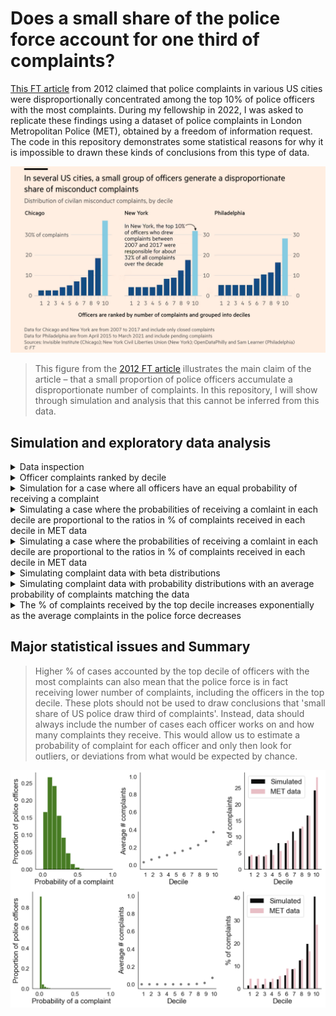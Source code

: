 # Does a small share of the police force account for one third of complaints?

[This FT article](https://www.ft.com/content/141182fc-7727-4af8-a555-5418fa46d09e) from 2012 claimed that police complaints in various US cities were disproportionally concentrated among the top 10% of police officers with the most complaints. During my fellowship in 2022, I was asked to replicate these findings using a dataset of police complaints in London Metropolitan Police (MET), obtained by a freedom of information request. The code in this repository demonstrates some statistical reasons for why it is impossible to drawn these kinds of conclusions from this type of data.

![](figures/FT_2021.png)
> This figure from the [2012 FT article](https://www.ft.com/content/141182fc-7727-4af8-a555-5418fa46d09e) illustrates the main claim of the article – that a small proportion of police officers accumulate a disproportionate number of complaints. In this repository, I will show through simulation and analysis that this cannot be inferred from this data.

## Simulation and exploratory data analysis

<details>
<summary>Data inspection</summary>
<br>

Firstly, as a sanity check, we will simply visualise the data to ensure there are no issues that stand out. The function `inspect_data` in `utils.py` orders the officers based on how many complaints they received. After simply plotting each officer's total number of complaints, we can see that there is a very unrealistic outlier with over 8000 complaints over the past 5 years. This means subject 122060 was, on average, receiving 4 complaints per day for the past 5 years – which seems impossible. The second most complained officer ID is called 'Organisational', which is unlikely to refer to a single officer. We will therefore exclude these officer IDs from the rest of the analysis.

![](figures/data_inspection.png)

</details>

<details>
<summary>Officer complaints ranked by decile</summary>
<br>

Here, I will group the MET officers into deciles as in the original article. It looks like we are more or less replicating the results that top 10% of the officers are accruing a disproportionate number of complaints. As mentioned earlier, we do not have a baseline for how many cases each officer worked on so this plot is confounded and should not be interpreted as 'top % of officers are disproportionally more likely to receive complaints'. For the next step, let's assume (although this is likely to be an oversimplification) that each officer has a uniform probability of receiving a complaint.

![](figures/officer_complaints_by_decile.png)

</details>

<details>
<summary>Simulation for a case where all officers have an equal probability of receiving a complaint</summary>
<br>

We can quickly find out that there are [32,493 officers](https://en.wikipedia.org/wiki/Metropolitan_Police) at the London MET, and from our dataset we can calculate that there were 58,147 complaints received in the past 5 years. So, on average, each year there were 0.36 complaints per officer. With these two numbers, we can simulate the simplest case where each officer has an equal probability of receiving a complaint by drawing samples from a Poisson distribution (because complaints are discrete events) with an expected number of 0.36 per year.

![](figures/officer_complaints_simulated_vs_empirical_data.png)
> Even if all officers were equally likely to receive a complaint the resulting distribution would look exponential.
  
In simulated data where all officers have an equal chance of getting a complaint the top decile is responsible for a lower number of complaints (20%) than in the real data (28%) but the distribution still looks exponential. This suggests that there is a major problem in interpreting these kinds of plots.

</details>


<details>
<summary>Simulating a case where the probabilities of receiving a comlaint in each decile are proportional to the ratios in % of complaints received in each decile in MET data</summary>
<br>

Now let's simulate a case where each decile of police officers has a different chance of receiving a complaint. Here, the probability distribution is proportional to the distribution of the % of complaints in each decile in the MET data. Officers in the top decile will on average have at least one complaint a year. The resulting simulated distribution starts to match the real data much more closely. This suggests it is in fact possible that some officers are more likely to receive a complaint than others (this can be thought of as some model of [preferential attachment](https://en.wikipedia.org/wiki/Preferential_attachment)).

![](figures/officer_complaints_simulated_vs_empirical_precferential_attachment.png)  

</details>

<details>
<summary>Simulating a case where the probabilities of receiving a comlaint in each decile are proportional to the ratios in % of complaints received in each decile in MET data</summary>
<br>

Now let's simulate a case where each decile of police officers has a different chance of receiving a complaint. Here, the probability distribution is proportional to the distribution of the % of complaints in each decile in the MET data. Officers in the top decile will on average have at least one complaint a year. The resulting simulated distribution starts to match the real data much more closely. This suggests it is in fact possible that some officers are more likely to receive a complaint than others (this can be thought of as some model of [preferential attachment](https://en.wikipedia.org/wiki/Preferential_attachment)).

![](figures/officer_complaints_simulated_vs_empirical_precferential_attachment.png)  

</details>

<details>
<summary>Simulating complaint data with beta distributions</summary>
<br>

As we do not know the baseline number of cases each officer has worked on from our data, we cannot actually assume that the probabilities of receiving a comlaint in each decile are proportional to the ratios in % of complaints received in each decile. So let's model some other probability distributions of complaints across officers and see what the resulting % of complaints per decile plot looks like. We can use a beta distribution (with shape parameters a and b) to generate various probability distributions of complaints.

![](figures/simulating_complaints_with_beta_distributions_FINAL.png)  

</details>

<details>
<summary>Simulating complaint data with probability distributions with an average probability of complaints matching the data</summary>
<br>

We can now look at the possible % values of complaints accounted by the top decile under various probability distributions. First, we can select values from simulations that would approximate some of the known conditions in our data - it took 5 years for the MET to achieve a total # of complaints 58129 and there was an average of 0.36 complaints per officer. We can see that under these conditions higher averages in complaints in the the top decile will result in the top percentile accounting for a higher proportion of all complaints.

However, this is accompanied by the fact that complaints in the bottom 90 % of the officers will decrease as the number of average complaints in the top decile increases.

![](figures/simulating_complaints_with_mean_matched_distributions.png)  

</details>

<details>
<summary>The % of complaints received by the top decile increases exponentially as the average complaints in the police force decreases</summary>
<br>

Finally, let's plot the % of complaints accounted by the top decile from all of our simulated probability distributions of complaints. Overall, there is a negative exponential relathionship between % of complaints received in the top decile and the rates of police complaints.

This means that high % of cases accounted by the top decile can also mean that the police force is in fact receiving fewer complaints.

![](figures/complaints_top_decile_vs_complaints_total.png)  

</details>




## Major statistical issues and Summary

> Higher % of cases accounted by the top decile of officers with the most complaints can also mean that the police force is in fact receiving lower number of complaints, including the officers in the top decile. These plots should not be used to draw conclusions that 'small share of US police draw third of complaints'. Instead, data should always include the number of cases each officer works on and how many complaints they receive. This would allow us to estimate a probability of complaint for each officer and only then look for outliers, or deviations from what would be expected by chance.

![](figures/simulating_complaints_with_beta_distributions_FINAL.png)  

